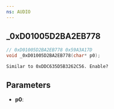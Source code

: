 ```yaml
---
ns: AUDIO
---
```

## _0xD01005D2BA2EB778

```c
// 0xD01005D2BA2EB778 0x59A3A17D
void _0xD01005D2BA2EB778(char* p0);
```

```
Similar to 0xDDC635D5B3262C56. Enable?  
```

## Parameters
* **p0**: 

